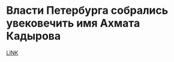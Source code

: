 # Власти Петербурга собрались увековечить имя Ахмата Кадырова



[LINK](https://varlamov.ru/1669956.html)